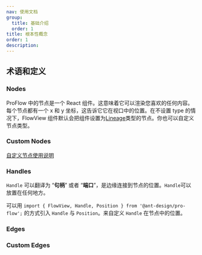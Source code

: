 ```yaml
---
nav: 使用文档
group:
  title: 基础介绍
  order: 1
title: 根本性概念
order: 1
description:
---
```


## 术语和定义

### Nodes

ProFlow 中的节点是一个 React 组件。这意味着它可以渲染您喜欢的任何内容。每个节点都有一个 x 和 y 坐标，这告诉它它在视口中的位置。在不设置 type 的情况下，FlowView 组件默认会把组件设置为[Lineage](/components/lineage-node)类型的节点。你也可以自定义节点类型。

<code src="./demos/CoreNode.tsx"></code>

### Custom Nodes

[自定义节点使用说明](/components/customDoc)
<code src="./demos/CustomerNode.tsx"></code>

### Handles

`Handle` 可以翻译为 “**句柄**” 或者 “**端口**”，是边缘连接到节点的位置。`Handle`可以放置在任何地方。

可以用 `import { FlowView, Handle, Position } from '@ant-design/pro-flow';` 的方式引入 `Handle` 与 `Position`。来自定义 `Handle` 在节点中的位置。

<code src="./demos/CoreHandle.tsx"></code>

### Edges

### Custom Edges
